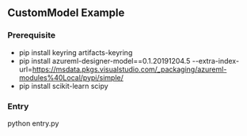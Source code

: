 ## CustomModel Example

### Prerequisite

* pip install keyring artifacts-keyring
* pip install azureml-designer-model==0.1.20191204.5 --extra-index-url=https://msdata.pkgs.visualstudio.com/_packaging/azureml-modules%40Local/pypi/simple/
* pip install scikit-learn scipy

### Entry
python entry.py